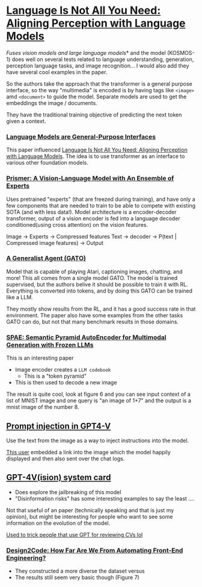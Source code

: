 # [Language Is Not All You Need: Aligning Perception with Language Models](https://arxiv.org/pdf/2302.14045.pdf)
*Fuses vision models and large language models** and the model (KOSMOS-1) does well on several tests related to language understanding, generation, perception language tasks, and image recognition… 
I would also add they have several cool examples in the paper.

So the authors take the approach that the transformer is a general purpose interface, so the way "multimedia" is encoded is by having tags like `<image>` amd `<document>` to guide the model. Separate models are used to get the embeddings the image / documents.

They have the traditional training objective of predicting the next token given a context. 


### [Language Models are General-Purpose Interfaces](https://arxiv.org/pdf/2206.06336.pdf)
This paper influenced [Language Is Not All You Need: Aligning Perception with Language Models](https://arxiv.org/pdf/2302.14045.pdf).
The idea is to use transformer as an interface to various other foundation models. 

### [Prismer: A Vision-Language Model with An Ensemble of Experts](https://arxiv.org/pdf/2303.02506.pdf)
Uses pretrained "experts" (that are freezed during training), and have only a few components that are needed to train to be able to compete with existing SOTA (and with less data!).
Model architecture is a encoder-decoder transformer, output of a vision encoder is fed into a language decoder conditioned(using cross attention) on the vision features.

Image -> Experts -> Compressed features
Text -> decoder -> P(text | Compressed image features) -> Output

### [A Generalist Agent (GATO)](https://arxiv.org/pdf/2205.06175.pdf)
Model that is capable of playing Atari, captioning images, chatting, and more! This all comes from a single model GATO. The model is trained supervised, but the authors belive it should be possible to train it with RL.
Everything is converted into tokens, and by doing this GATO can be trained like a LLM. 

They mostly show results from the RL, and it has a good success rate in that environment. The paper also have some examples from the other tasks GATO can do, but not that many benchmark results in those domains.

### [SPAE: Semantic Pyramid AutoEncoder for Multimodal Generation with Frozen LLMs](https://arxiv.org/pdf/2306.17842.pdf)
This is an interesting paper
- Image encoder creates a `LLM codebook`
  - This is a "token pyramid"
- This is then used to decode a new image

The result is quite cool, look at figure 6 and you can see input context of a list of MNIST image and one query is "an image of 1+7" and the output is a mnist image of the number 8.

## [Prompt injection in GPT4-V](https://twitter.com/simonw/status/1712976440969646543)
Use the text from the image as a way to inject instructions into the model.

[This user](https://twitter.com/wunderwuzzi23/status/1712996824364048444) embedded a link into the image which the model happily displayed and then also sent over the chat logs.

## [GPT-4V(ision) system card](https://cdn.openai.com/papers/GPTV_System_Card.pdf)
- Does explore the jailbreaking of this model
- "Disinformation risks" has some interesting examples to say the least ....

Not that useful of an paper (technically speaking and that is just my opinion), but might be interesting for people who want to see some information on the evolution of the model.

[Used to trick people that use GPT for reviewing CVs lol](https://twitter.com/d_feldman/status/1713019158474920321)

### [Design2Code: How Far Are We From Automating Front-End Engineering?](https://arxiv.org/pdf/2403.03163.pdf)
- They constructed a more diverse the dataset versus 
- The results still seem very basic though (Figure 7)
